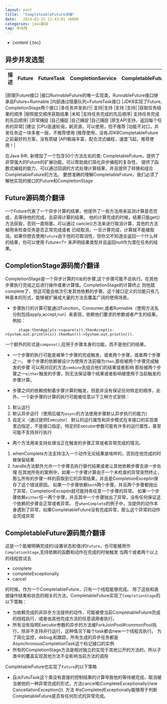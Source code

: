 ```yaml
---
layout: post
title:  "CompleteableFuture详解"
date:   2019-03-15 12:43:01 +0800
categories: java基础
tag: 多线程
---
```


* content
{:toc}

## 异步并发选型
|描述 |Future	|FutureTask	|CompletionService	|CompletableFuture|
|--------|-----------|-----------|-----------|----------|

|原理|Future接口	|接口RunnableFuture的唯一实现类，RunnableFuture接口继承自Future+Runnable	|内部通过阻塞队列+FutureTask接口	|JDK8实现了Future, CompletionStage两个接口
|多任务并发执行|	支持|支持	|支持	|支持|
|获取任务结果的顺序	|按照提交顺序获取结果	|未知	|支持任务完成的先后顺序|	支持任务完成的先后顺序|
|异常捕捉	|自己捕捉	|自己捕捉	|自己捕捉	|原生API支持，返回每个任务的异常|
|建议	|CPU高速轮询，耗资源，可以使用，但不推荐	|功能不对口，并发任务这一块多套一层，不推荐使用	|推荐使用，没有JDK8CompletableFuture之前最好的方案，没有质疑	|API极端丰富，配合流式编程，速度飞起，推荐使用！|


在Java 8中, 新增加了一个包含50个方法左右的类: CompletableFuture，提供了非常强大的Future的扩展功能，可以帮助我们简化异步编程的复杂性，
提供了函数式编程的能力，可以通过回调的方式处理计算结果，并且提供了转换和组合CompletableFuture的方法。
要想准确的理解CompletableFuture，我们必须了解他实现的接口的Future和CompletionStage

## Future源码简介翻译
 一个Future代表了一个异步计算的结果，他提供了一些方法用来监测计算是否完成，去等待他的完成，去获得计算的结果。
 他的计算完成的时候，结果只能get()方法获取，否则一直阻塞。可以通过 cancle()方法来进行取消计算，其他的方法被用来检查任务是否正常完成或者
 已经取消，一旦计算完成，计算就不能被取消。如果你想去使用`Future`由于他的可取消性，但你又不知道会返回一个什么样的结果，你可以使用
 Future<?> 来声明结果类型并且返回null作为潜在任务的结果。
 
## CompletionStage源码简介翻译
  CompletionStage是一个异步计算的`可能`的步骤,这个步骤可能不会执行。在其他步骤执行完成之后进行操作或者计算值。CompletionStage的计算终止
  则他就complete了，但这可能会依次引发其他依赖的步骤。这个接口定义的功能只有几种基本的形式，能够被扩展成大量的方法去覆盖广阔的使用场景。
  - 步骤执行的计算可能通过Function，Consumer,或者Runnable（使用方法名分别包括apply,accept,run）来表现，依赖他们要求的参数或者产生的结果。
  例如：
  ```text
        stage.thenApply(x->square(x)).thenAccept(x->System.out.println(x)).thenRun(()->System.out.println()).
  ```
  一个额外的形式是`compose()`,应用于步骤本身的功能，而不是他们的结果。
  
  - 一个步骤的执行可能是被单个步骤的完成触发，或者两个步骤，或者两个步骤之一。
  单个步骤的依赖被设计为使用方法前缀为`then`,那些被两个步骤完成触发的步骤 可以用对应的方法`combine`去组合他们的结果或者影响
  那些被两个步骤之一`either`触发的步骤，则无法保证哪个结果或者影响被使用于当前触发的步骤计算。
  
  - 步骤之间的依赖控制着步骤计算的触发，但是并没有保证任何特定的顺序，此外，一个新步骤的计算的执行可能被任意以下三种方式安排：
  1. 默认运行
  2. 默认异步运行（使用后缀为`async`的方法使用步骤默认异步执行的能力）
  3. 自定义（通过提供Executor）
  默认的运行属性和异步模式在本接口的实现类里边指定，不是接口指定。特定的Executor参数可能有许多的运行属性，甚至可能不支持并行执行
  
  - 两个方法用来支持处理当正在触发的步骤正常或者异常完成的情况。
  1. whenComplete方法支持注入一个动作无论结果是啥样的，否则在他完成的时候保留结果
  2. handle方法额外允许一个步骤去执行替代结果或者让其他依赖步骤去进一步处理
  在其他所有的案例中，如果一个步骤计算由于一个未检查的异常突然终止，那么所有的步骤一样的获取到它的异常结果，并且是CompletionExceptin保存了这个错误原因。
  如果一个步骤依赖`both`两个步骤，并且两个步骤都抛出了异常，CompletionExceptin就可能持有任意一个步骤的异常。
  如果一个步骤依赖`either`任一两个步骤，并且其中一个步骤抛出了异常，没有任何保证这个依赖的步骤会正常或者异常。
  在`whenComplete`的例子中，当提供的动作本身遇到了异常，如果CompletableFuture没有完成异常，那么这个异常的动作会完成异常
  
   
## CompletableFuture源码简介翻译
 这是一个能被明确完成的(设置状态和值)的`Future`，也可能被用作`CompletionStage`,支持依赖的函数和动作在完成的时候触发
 当两个或者两个以上的线程尝试去
 - complete
 - completeExceptionally
 - cancel

 的时候，作为一个CompletableFuture，只有一个线程能够完成。
 除了这些和直接操作结果和状态的相关的方法，CompletableFuture实现了`CompletionStage`的以下策略：
 - 为依赖完成的非异步方法提供的动作，可能被使当前CompletableFuture完成的线程执行，或者由其他完成方法的任意调用者执行。
 - 所有没有指明Executor参数的异步的方法被ForkJoinPool#commonPool执行，除非不支持并行运行，这种情况下每个task都会new一个线程去执行。
 为了简化监控，debug,和跟踪，所有生成的异步任务都是AsynchronousCompletionTask这个标记接口的实例
 - 所有的CompletionStage方法是相对独立的实现于其他公开的方法的，所以子类中的覆盖实现其他方法不会影响当前方法的调用

CompletableFuture也实现了`Future`的以下策略
- 自从FutuTask这个类没有直接的控制结果的计算导致他的等待被完成，取消被当做他的一种异常完成的形式，方法cancel和CompleteExceptionally(new CancellationException()).
方法 #isCompletedExceptionally能够用于判断CompletableFuture是否有任何形式的异常完成。


